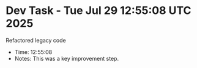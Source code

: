 # Dev Task - Tue Jul 29 12:55:08 UTC 2025
Refactored legacy code
- Time: 12:55:08
- Notes: This was a key improvement step.
